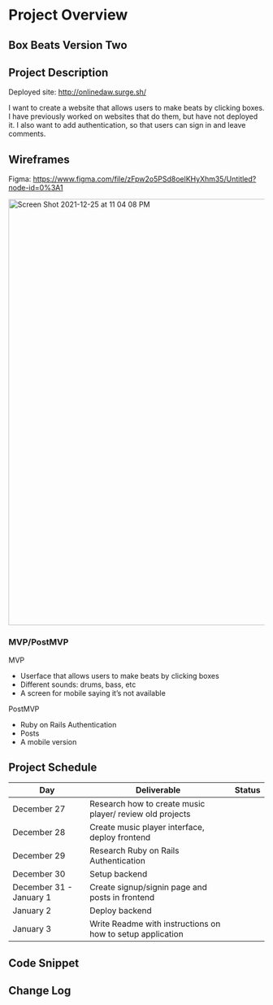 # Project Overview

## Box Beats Version Two

## Project Description

Deployed site: http://onlinedaw.surge.sh/

I want to create a website that allows users to make beats by clicking boxes. I have previously worked on websites that do them, but have not deployed it. I also want to add authentication, so that users can sign in and leave comments. 

## Wireframes

Figma: https://www.figma.com/file/zFpw2o5PSd8oelKHyXhm35/Untitled?node-id=0%3A1

<img width="838" alt="Screen Shot 2021-12-25 at 11 04 08 PM" src="https://user-images.githubusercontent.com/72947224/147398565-d0d0ef83-1e14-4094-9f72-0f32ee0df9ff.png">


### MVP/PostMVP

MVP 

- Userface that allows users to make beats by clicking boxes  
- Different sounds: drums, bass, etc 
- A screen for mobile saying it’s not available 

PostMVP 

- Ruby on Rails Authentication
- Posts 
- A mobile version 

## Project Schedule

|  Day | Deliverable | Status
|---|---| ---|
|December 27| Research how to create music player/ review old projects
|December 28| Create music player interface, deploy frontend
|December 29| Research Ruby on Rails Authentication
|December 30| Setup backend
|December 31 - January 1| Create signup/signin page and posts in frontend
|January 2| Deploy backend 
|January 3| Write Readme with instructions on how to setup application

## Code Snippet

## Change Log
